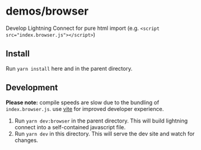 # demos/browser

Develop Lightning Connect for pure html import (e.g. `<script src="index.browser.js"></script>`)

## Install

Run `yarn install` here and in the parent directory.

## Development

**Please note:** compile speeds are slow due to the bundling of `index.browser.js`. use [vite](../vite/README.md) for improved developer experience.

1. Run `yarn dev:browser` in the parent directory. This will build lightning connect into a self-contained javascript file.
2. Run `yarn dev` in this directory. This will serve the dev site and watch for changes.
